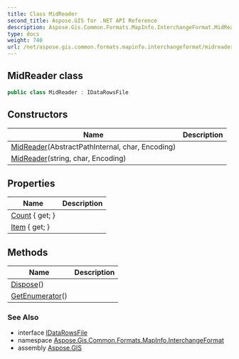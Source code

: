 ```yaml
---
title: Class MidReader
second_title: Aspose.GIS for .NET API Reference
description: Aspose.Gis.Common.Formats.MapInfo.InterchangeFormat.MidReader class. 
type: docs
weight: 740
url: /net/aspose.gis.common.formats.mapinfo.interchangeformat/midreader/
---
```

## MidReader class

```csharp
public class MidReader : IDataRowsFile
```

## Constructors

| Name | Description |
| --- | --- |
| [MidReader](midreader/#constructor)(AbstractPathInternal, char, Encoding) |  |
| [MidReader](midreader/#constructor_1)(string, char, Encoding) |  |

## Properties

| Name | Description |
| --- | --- |
| [Count](../../aspose.gis.common.formats.mapinfo.interchangeformat/midreader/count/) { get; } |  |
| [Item](../../aspose.gis.common.formats.mapinfo.interchangeformat/midreader/item/) { get; } |  |

## Methods

| Name | Description |
| --- | --- |
| [Dispose](../../aspose.gis.common.formats.mapinfo.interchangeformat/midreader/dispose/)() |  |
| [GetEnumerator](../../aspose.gis.common.formats.mapinfo.interchangeformat/midreader/getenumerator/)() |  |

### See Also

* interface [IDataRowsFile](../../aspose.gis.common.formats.mapinfo/idatarowsfile/)
* namespace [Aspose.Gis.Common.Formats.MapInfo.InterchangeFormat](../../aspose.gis.common.formats.mapinfo.interchangeformat/)
* assembly [Aspose.GIS](../../)


